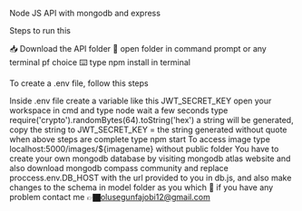 Node JS API with mongodb and express

Steps to run this

📥 Download the API folder
📁 open folder in command prompt or any terminal pf choice
⌨️ type npm install in terminal


To create a .env file, follow this steps

Inside .env file create a variable like this JWT_SECRET_KEY
open your workspace in cmd and type node wait a few seconds
type require('crypto').randomBytes(64).toString('hex') a string will be generated, copy the string to JWT_SECRET_KEY = the string generated without quote
when above steps are complete type npm start
To access image type localhost:5000/images/${imagename} without public folder
You have to create your own mongodb database by visiting mongodb atlas website and also download mongodb compass community and replace proccess.env.DB_HOST with the url provided to you in db.js, and also make changes to the schema in model folder as you which
📧 if you have any problem contact me 👉🏿olusegunfajobi12@gmail.com
